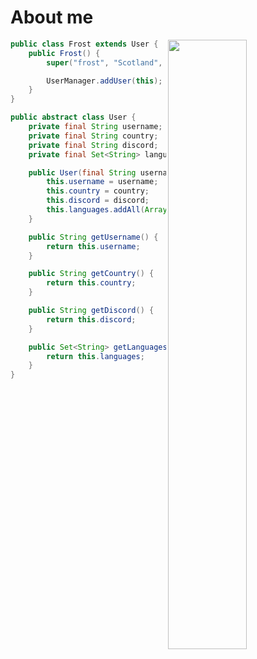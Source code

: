 # About me
<img width="50%" align="right" src="https://github-readme-stats.vercel.app/api?username=frosxt&count_private=true&include_all_commits=true&show_icons=true&theme=midnight-purple&icon_color=fff&hide_border=true">

```java
public class Frost extends User {
    public Frost() {
        super("frost", "Scotland", "frost#0723", "Java");

        UserManager.addUser(this);
    }
}

public abstract class User {
    private final String username;
    private final String country;
    private final String discord;
    private final Set<String> languages = new HashSet<>();

    public User(final String username, final String country, final String discord, final String... languages) {
        this.username = username;
        this.country = country;
        this.discord = discord;
        this.languages.addAll(Arrays.asList(languages));
    }

    public String getUsername() {
        return this.username;
    }

    public String getCountry() {
        return this.country;
    }

    public String getDiscord() {
        return this.discord;
    }

    public Set<String> getLanguages() {
        return this.languages;
    }
}
```
